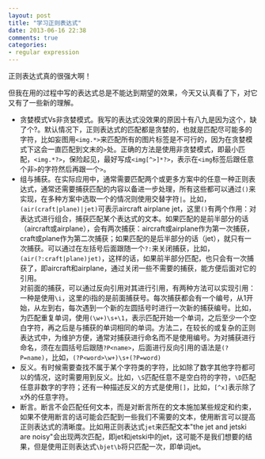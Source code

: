 ```yaml
---
layout: post
title: "学习正则表达式"
date: 2013-06-16 22:38
comments: true
categories: 
- regular expression
---
```


正则表达式真的很强大啊！

但我在用的过程中写的表达式总是不能达到期望的效果，今天又认真看了下，对它又有了一些新的理解。

- 贪婪模式Vs非贪婪模式。我写的表达式没效果的原因十有八九是因为这个，缺了个?。默认情况下，正则表达式的匹配都是贪婪的，也就是匹配尽可能多的字符，比如妄图用`<img.*>`来匹配所有的图片标签是不可行的，因为在贪婪模式下这会一直匹配到文末的`>`处。正确的方法是使用非贪婪模式，即最小匹配，`<img.*?>`，保险起见，最好写成`<img[^>]*?>`，表示在`<img`标签后跟任意个非`>`的字符然后再跟一个`>`。
- 组与捕获。在实际应用中，通常需要匹配两个或更多方案中的任意一种正则表达式，通常还需要捕获匹配的内容以备进一步处理，所有这些都可以通过`()`来实现，在多种方案中选取一个的情况则使用交替字符`|`。比如，`(air(craft|plane)|jet)`可表示aircraft airplane jet，这里`()`有两个作用：对表达式进行组合，捕获匹配某个表达式的文本。如果匹配的是前半部分的话（aircraft或airplane），会有两次捕获：aircraft或airplane作为第一次捕获，craft或plane作为第二次捕获；如果匹配的是后半部分的话（jet），就只有一次捕获。可以通过在左括号后面跟随一个`?:`来关闭捕获，比如，`(air(?:craft|plane)jet)`，这样的话，如果前半部分匹配，也只会有一次捕获了，即aircraft和airplane，通过关闭一些不需要的捕获，能方便后面对它的引用。   
对前面的捕获，可以通过反向引用对其进行引用，有两种方法可以实现引用：一种是使用`\i`，这里的i指的是前面捕获号。每次捕获都会有一个编号，从1开始，从左到右，每次遇到一个新的左圆括号时进行一次新的捕获编号。比如，为匹配重复单词，使用`(\w+)\s+\1`，表示匹配开始一个单词，之后至少一个空白字符，再之后是与捕获的单词相同的单词。方法二，在较长的或复杂的正则表达式中，为维护方便，通常对捕获进行命名而不是使用编号。为对捕获进行命名，须在左圆括号后跟随`?P<name>`，后面进行反向引用的语法是`(?P=name)`，比如，`(?P<word>\w+)\s+(?P=word)`
- 反义。有时候需要查找不属于某个字符类的字符，比如除了数字其他字符都可以的情况，这时需要用到反义。比如，`\S`匹配任意不是空白符的字符，`\D`匹配任意非数字的字符；还有一种描述反义的方式是使用`[]`，比如，`[^x]`表示除了x外的任意字符。
- 断言。断言不会匹配任何文本，而是对断言所在的文本施加某些规定和约束，如果不使用断言的话可能会匹配到一些我们不需要的文本，使用断言可以提高正则表达式的清晰度。比如用正则表达式`jet`来匹配文本"the jet and jetski are noisy"会出现两次匹配，即jet和jetski中的jet，这可能不是我们想要的结果，但是使用正则表达式`\bjet\b`将只匹配一次，即单词jet。
